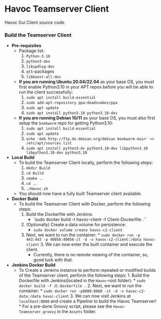# Havoc Teamserver Client

Havoc Gui Client source code. 

### Build the Teamserver Client
- **Pre-requisites**
	- Package list:
		1. `Python-3.10`
		2. `python3-dev`
		3. `libspdlog-dev`
		4. `qt5`-packages
		5. `libboost-all-dev`
	- **If you are running Ubuntu 20.04/22.04** as your base OS, you must first enable Python3.10 in your APT repos before you will be able to run the client successfully:
		1. `sudo apt install build-essential`
		2. `sudo add-apt-repository ppa:deadsnakes/ppa`
		3. `sudo apt update`
		4. `sudo apt install python3.10 python3.10-dev`
	- **If you are running Debian 10/11** as your base OS, you must also first setup the `bookworm` repo for getting Python3.10:
		1. `sudo apt install build-essential`
		2. `sudo apt update`
		2. `echo 'deb http://ftp.de.debian.org/debian bookworm main' >> /etc/apt/sources.list`
		4. `sudo apt install python3-dv python3.10-dev libpython3.10 libpython3.10-dev python3.10`
- **Local Build**
	- To build the Teamserver Client locally, perform the following steps:
		1. `mkdir Build`
		2. `cd Build`
		3. `cmake ..`
		4. `cd ..`
		5. `./Havoc.sh`
	- You should now have a fully built Teamserver client available.
- **Docker Build**
	- To build the Teamserver Client with Docker, perform the following steps:
		1. Build the Dockerfile with Jenkins:
			* `sudo docker build -t havoc-client -f Client-Dockerfile .``
		2. (Optionally) Create a data volume for persistence:
			* `sudo docker volume create havoc-c2-client`
		2. Next, we want to run the container:
                        * `sudo docker run -p 443:443 -p 40056:40056-it -d -v havoc-c2-client:/data havoc-client`
                3. We can now enter the built container and execute the client.
			* Currently, there is no remote viewing of the container, so, good luck with that.
- **Jenkins Docker Build**
	- To Create a Jenkins instance to perform repeated or modified builds of the Teamserver client, perform the following steps:
                1. Build the Dockerfile with Jenkins(located in the `Havoc`-root folder):
                        * `sudo docker build -f JC-Dockerfile .`
                2. Next, we want to run the container:
                        * `sudo docker run -p8080:8080 -it -d -v havoc-c2-data:/data havoc-client`
                3. We can now visit Jenkins at `localhost:8080` and create a Pipeline to build the Havoc Teamserver!
                        * For a pre-done Groovy script, please see the `Havoc-Teamserver.groovy` in the `Assets` folder.
